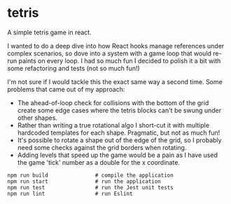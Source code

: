 # tetris
A simple tetris game in react.

I wanted to do a deep dive into how React hooks manage references under complex scenarios, so dove into a system with a game loop that would re-run paints on every loop.
I had so much fun I decided to polish it a bit with some refactoring and tests (not so much fun!)

I'm not sure if I would tackle this the exact same way a second time. Some problems that came out of my approach:
* The ahead-of-loop check for collisions with the bottom of the grid create some edge cases where the tetris blocks can't be swung under other shapes.
* Rather than writing a true rotational algo I short-cut it with multiple hardcoded templates for each shape. Pragmatic, but not as much fun!
* It's possible to rotate a shape out of the edge of the grid, so I probably need some checks against the grid borders when rotating.
* Adding levels that speed up the game would be a pain as I have used the game 'tick' number as a double for the x coordinate.

```
npm run build               # compile the application
npm run start               # run the application
npm run test                # run the Jest unit tests
npm run lint                # run Eslint
```